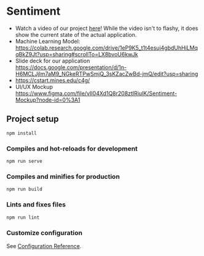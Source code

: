 # Sentiment
- Watch a video of our project [here](https://youtu.be/Po-BH-1kRBw)! While the video isn't to flashy, it does show the current state of the actual application.
- Machine Learning Model: https://colab.research.google.com/drive/1eP9K5_t1t4esuj4gbdUhHiLMqqBkZ9Jt?usp=sharing#scrollTo=LX8bvoU6kwJk
- Slide deck for our application https://docs.google.com/presentation/d/1n-H6MCLJjlm7aM9_NGkeRTPwSmjQ_3sKZacZwBd-jmQ/edit?usp=sharing
- https://cstart.mines.edu/c4g/
- UI/UX Mockup https://www.figma.com/file/vII04Xd1Q8r208ztIRiuIK/Sentiment-Mockup?node-id=0%3A1

## Project setup
```
npm install
```

### Compiles and hot-reloads for development
```
npm run serve
```

### Compiles and minifies for production
```
npm run build
```

### Lints and fixes files
```
npm run lint
```

### Customize configuration
See [Configuration Reference](https://cli.vuejs.org/config/).
